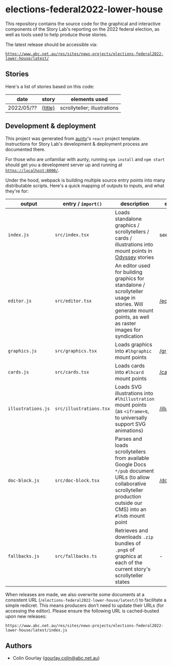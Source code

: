 # elections-federal2022-lower-house

This repository contains the source code for the graphical and interactive components of the Story Lab's reporting on the 2022 federal election, as well as tools used to help produce those stories.

The latest release should be accessible via:

[`https://www.abc.net.au/res/sites/news-projects/elections-federal2022-lower-house/latest/`](https://www.abc.net.au/res/sites/news-projects/elections-federal2022-lower-house/latest/)

## Stories

Here's a list of stories based on this code:

| date       | story        | elements used                |
| ---------- | ------------ | ---------------------------- |
| 2022/05/?? | [{title}](#) | scrollyteller; illustrations |

## Development & deployment

This project was generated from [aunty](https://github.com/abcnews/aunty)'s `react` project template. Instructions for Story Lab's development & deployment process are documented there.

For those who are unfamiliar with aunty, running `npm install` and `npm start` should get you a development server up and running at [`https://localhost:8000/`](https://localhost:8000/).

Under the hood, webpack is building multiple source entry points into many distributable scripts. Here's a quick mapping of outputs to inputs, and what they're for:

| output             | entry / `import()`      | description                                                                                                                                                                    | example                                                  |
| ------------------ | ----------------------- | ------------------------------------------------------------------------------------------------------------------------------------------------------------------------------ | -------------------------------------------------------- |
| `index.js`         | `src/index.tsx`         | Loads standalone graphics / scrollytellers / cards / illustrations into mount points in [Odyssey](https://github.com/abcnews/odyssey) stories                                  | see [Stories](#stories)                                  |
| `editor.js`        | `src/editor.tsx`        | An editor used for building graphics for standalone / scrollyteller usage in stories. Will generate mount points, as well as raster images for syndication                     | [/editor/](https://localhost:8000/editor/)               |
| `graphics.js`      | `src/graphics.tsx`      | Loads graphics into `#lhgraphic` mount points                                                                                                                                  | [/graphics/](https://localhost:8000/graphics/)           |
| `cards.js`         | `src/cards.tsx`         | Loads cards into `#lhcard` mount points                                                                                                                                        | [/cards/](https://localhost:8000/cards/)                 |
| `illustrations.js` | `src/illustrations.tsx` | Loads SVG illustrations into `#lhillustration` mount points (as `<iframe>`s, to universally support SVG animations)                                                            | [/illustrations/](https://localhost:8000/illustrations/) |
| `doc-block.js`     | `src/doc-block.tsx`     | Parses and loads scrollytellers from available Google Docs `*/pub` document URLs (to allow collaborative scrollyteller production outside our CMS) into an `#lhdb` mount point | [/doc-block/](https://localhost:8000/doc-block/)         |
| `fallbacks.js`     | `src/fallbacks.ts`      | Retrieves and downloads `.zip` bundles of `.png`s of graphics at each of the current story's scrollyteller states                                                              | -                                                        |

When releases are made, we also overwrite some documents at a consistent URL (`/elections-federal2022-lower-house/latest/`) to facilitate a simple redicret. This means producers don't need to update their URLs (for accessing the editor). Please ensure the following URL is cached-busted upon new releases:

```
https://www.abc.net.au/res/sites/news-projects/elections-federal2022-lower-house/latest/index.js
```

## Authors

- Colin Gourlay ([gourlay.colin@abc.net.au](mailto:gourlay.colin@abc.net.au))
